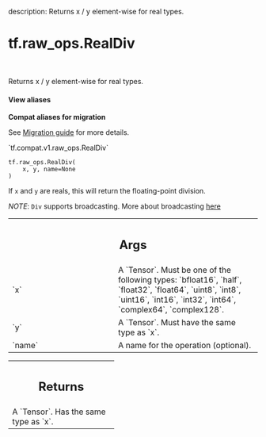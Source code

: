 description: Returns x / y element-wise for real types.

<div itemscope itemtype="http://developers.google.com/ReferenceObject">
<meta itemprop="name" content="tf.raw_ops.RealDiv" />
<meta itemprop="path" content="Stable" />
</div>

# tf.raw_ops.RealDiv

<!-- Insert buttons and diff -->

<table class="tfo-notebook-buttons tfo-api nocontent" align="left">

</table>



Returns x / y element-wise for real types.

<section class="expandable">
  <h4 class="showalways">View aliases</h4>
  <p>
<b>Compat aliases for migration</b>
<p>See
<a href="https://www.tensorflow.org/guide/migrate">Migration guide</a> for
more details.</p>
<p>`tf.compat.v1.raw_ops.RealDiv`</p>
</p>
</section>

<pre class="devsite-click-to-copy prettyprint lang-py tfo-signature-link">
<code>tf.raw_ops.RealDiv(
    x, y, name=None
)
</code></pre>



<!-- Placeholder for "Used in" -->

If `x` and `y` are reals, this will return the floating-point division.

*NOTE*: `Div` supports broadcasting. More about broadcasting
[here](http://docs.scipy.org/doc/numpy/user/basics.broadcasting.html)

<!-- Tabular view -->
 <table class="responsive fixed orange">
<colgroup><col width="214px"><col></colgroup>
<tr><th colspan="2"><h2 class="add-link">Args</h2></th></tr>

<tr>
<td>
`x`
</td>
<td>
A `Tensor`. Must be one of the following types: `bfloat16`, `half`, `float32`, `float64`, `uint8`, `int8`, `uint16`, `int16`, `int32`, `int64`, `complex64`, `complex128`.
</td>
</tr><tr>
<td>
`y`
</td>
<td>
A `Tensor`. Must have the same type as `x`.
</td>
</tr><tr>
<td>
`name`
</td>
<td>
A name for the operation (optional).
</td>
</tr>
</table>



<!-- Tabular view -->
 <table class="responsive fixed orange">
<colgroup><col width="214px"><col></colgroup>
<tr><th colspan="2"><h2 class="add-link">Returns</h2></th></tr>
<tr class="alt">
<td colspan="2">
A `Tensor`. Has the same type as `x`.
</td>
</tr>

</table>

